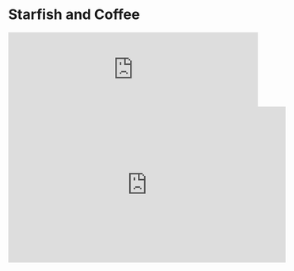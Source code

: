 # Starfish and Coffee

<iframe allow="autoplay *; encrypted-media *;" frameborder="0" height="150" style="width:100%;max-width:660px;overflow:hidden;background:transparent;" sandbox="allow-forms allow-popups allow-same-origin allow-scripts allow-storage-access-by-user-activation allow-top-navigation-by-user-activation" src="https://embed.music.apple.com/jp/album/starfish-and-coffee/212852926?i=212853889"></iframe>

<iframe width="560" height="315" src="https://www.youtube.com/embed/t_Xq-mUlq5o?start=687" frameborder="0" allow="accelerometer; autoplay; encrypted-media; gyroscope; picture-in-picture" allowfullscreen></iframe>


